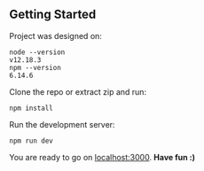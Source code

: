 ## Getting Started

Project was designed on:
```
node --version
v12.18.3
npm --version
6.14.6
```

Clone the repo or extract zip and run: 
```
npm install
```

Run the development server:

```
npm run dev
```

You are ready to go on [localhost:3000](localhost:3000).
**Have fun :)**

